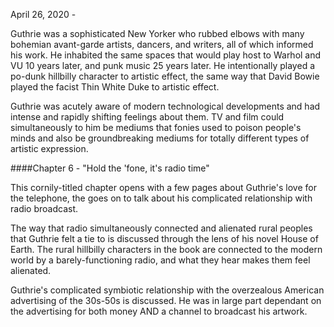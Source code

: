 April 26, 2020 -


Guthrie was a sophisticated New Yorker who rubbed elbows with many bohemian avant-garde artists, dancers, and writers, all of which informed his work. He inhabited the same spaces that would play host to Warhol and VU 10 years later, and punk music 25 years later. He intentionally played a po-dunk hillbilly character to artistic effect, the same way that David Bowie played the facist Thin White Duke to artistic effect.

Guthrie was acutely aware of modern technological developments and had intense and rapidly shifting feelings about them. TV and film could simultaneously to him be mediums that fonies used to poison people's minds and also be groundbreaking mediums for totally different types of artistic expression.

####Chapter 6 - "Hold the 'fone, it's radio time"

This cornily-titled chapter opens with a few pages about Guthrie's love for the telephone, the goes on to talk about his complicated relationship with radio broadcast.

The way that radio simultaneously connected and alienated rural peoples that Guthrie felt a tie to is discussed through the lens of his novel House of Earth. The rural hillbilly characters in the book are connected to the modern world by a barely-functioning radio, and what they hear makes them feel alienated.

Guthrie's complicated symbiotic relationship with the overzealous American advertising of the 30s-50s is discussed. He was in large part dependant on the advertising for both money AND a channel to broadcast his artwork.
